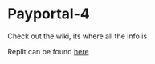 # Payportal-4

Check out the wiki, its where all the info is

Replit can be found [here](https://replit.com/@stewcop/Payportal-4#Main.java)
